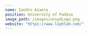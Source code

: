 ```yaml
---
name: Sandro Azaele
position: University of Padova
image_path: /images/unipdLogo.png
website: "https://www.liphlab.com/"
---
```

